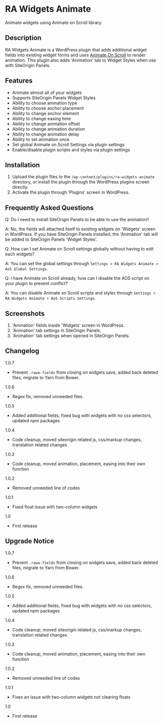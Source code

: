 # RA Widgets Animate

Animate widgets using Animate on Scroll library.

## Description

RA Widgets Animate is a WordPress plugin that adds additional widget fields into existing widget forms and uses [Animate On Scroll](https://michalsnik.github.io/aos/) to render animation. This plugin also adds 'Animation' tab to Widget Styles when use with SiteOrigin Panels.

## Features

* Animate almost all of your widgets
* Supports SiteOrigin Panels Widget Styles
* Ability to choose animation type
* Ability to choose anchor placement
* Ability to change anchor element
* Ability to change easing time
* Ability to change animation offset
* Ability to change animation duration
* Ability to change animation delay
* Ability to set animation once
* Set global Animate on Scroll Settings via plugin settings
* Enable/disable plugin scripts and styles via plugin settings

## Installation

1. Upload the plugin files to the `/wp-content/plugins/ra-widgets-animate` directory, or install the plugin through the WordPress plugins screen directly.
2. Activate the plugin through 'Plugins' screen in WordPress.

## Frequently Asked Questions

Q: Do I need to install SiteOrigin Panels to be able to use the animation?

A: No, the fields will attached itself to existing widgets on 'Widgets' screen in WordPress. If you have SiteOrigin Panels installed, the 'Animation' tab will be added to SiteOrigin Panels 'Widget Styles'.

Q: How can I set Animate on Scroll settings globally without having to edit each widgets?

A: You can set the global settings through `Settings > RA Widgets Animate > AoS Global Settings`.

Q: I have Animate on Scroll already, how can I disable the AOS script on your plugin to prevent conflict?

A: You can disable Animate on Scroll scripts and styles through `Settings > RA Widgets Animate > AoS Scripts Settings`.


## Screenshots

1. 'Animation' fields inside 'Widgets' screen in WordPress.
2. 'Animation' tab settings in SiteOrigin Panels.
3. 'Animation' tab settings when opened in SiteOrigin Panels.

## Changelog
1.0.7
* Prevent `.rawa-fields` from closing on widgets save, added back deleted files, migrate to Yarn from Bower.

1.0.6
* Regex fix, removed unneeded files.

1.0.5
* Added additional fields, fixed bug with widgets with no css selectors, updated npm packages

1.0.4
* Code cleanup, moved siteorigin related js, css/markup changes, translation related changes

1.0.3
* Code cleanup, moved animation, placement, easing into their own function

1.0.2
* Removed unneeded line of codes

1.0.1
* Fixed float issue with two-column widgets

1.0
* First release

## Upgrade Notice
1.0.7
* Prevent `.rawa-fields` from closing on widgets save, added back deleted files, migrate to Yarn from Bower.

1.0.6
* Regex fix, removed unneeded files.

1.0.5
* Added additional fields, fixed bug with widgets with no css selectors, updated npm packages

1.0.4
* Code cleanup, moved siteorigin related js, css/markup changes, translation related changes

1.0.3
* Code cleanup, moved animation, placement, easing into their own function

1.0.2
* Removed unneeded line of codes

1.0.1
* Fixes an issue with two-column widgets not clearing floats

1.0
* First release